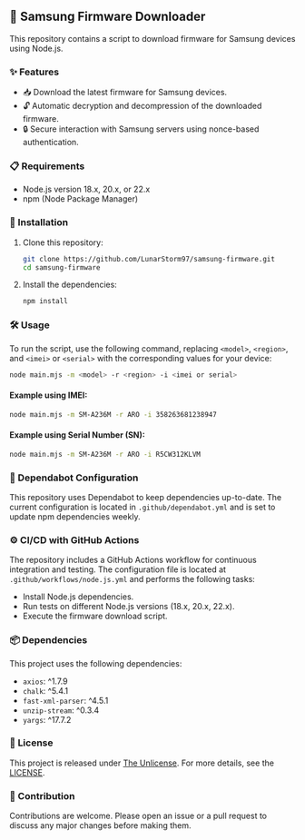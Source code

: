 
## 📱 Samsung Firmware Downloader

This repository contains a script to download firmware for Samsung devices using Node.js.

### ✨ Features

- 📥 Download the latest firmware for Samsung devices.
- 🔓 Automatic decryption and decompression of the downloaded firmware.
- 🔒 Secure interaction with Samsung servers using nonce-based authentication.

### 📋 Requirements

- Node.js version 18.x, 20.x, or 22.x
- npm (Node Package Manager)

### 🚀 Installation

1. Clone this repository:
    ```bash
    git clone https://github.com/LunarStorm97/samsung-firmware.git
    cd samsung-firmware
    ```

2. Install the dependencies:
    ```bash
    npm install
    ```

### 🛠️ Usage

To run the script, use the following command, replacing `<model>`, `<region>`, and `<imei>` or `<serial>` with the corresponding values for your device:

```bash
node main.mjs -m <model> -r <region> -i <imei or serial>
```

#### Example using IMEI:
```bash
node main.mjs -m SM-A236M -r ARO -i 358263681238947
```

#### Example using Serial Number (SN):
```bash
node main.mjs -m SM-A236M -r ARO -i R5CW312KLVM
```

### 🤖 Dependabot Configuration

This repository uses Dependabot to keep dependencies up-to-date. The current configuration is located in `.github/dependabot.yml` and is set to update npm dependencies weekly.

### ⚙️ CI/CD with GitHub Actions

The repository includes a GitHub Actions workflow for continuous integration and testing. The configuration file is located at `.github/workflows/node.js.yml` and performs the following tasks:

- Install Node.js dependencies.
- Run tests on different Node.js versions (18.x, 20.x, 22.x).
- Execute the firmware download script.

### 📦 Dependencies

This project uses the following dependencies:

- `axios`: ^1.7.9
- `chalk`: ^5.4.1
- `fast-xml-parser`: ^4.5.1
- `unzip-stream`: ^0.3.4
- `yargs`: ^17.7.2

### 📜 License

This project is released under [The Unlicense](https://unlicense.org). For more details, see the [LICENSE](./LICENSE).

### 🤝 Contribution

Contributions are welcome. Please open an issue or a pull request to discuss any major changes before making them.
